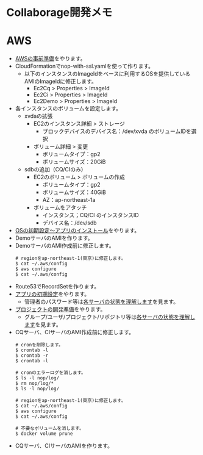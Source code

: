 Collaborage開発メモ
================================================================

# AWS

- [AWSの事前準備](aws.md#事前準備)をやります。
- CloudFormationでnop-with-ssl.yamlを使って作ります。
  - 以下のインスタンスのImageIdをベースに利用するOSを提供しているAMIのImageIdに修正します。
    - Ec2Cq > Properties > ImageId
    - Ec2Ci > Properties > ImageId
    - Ec2Demo > Properties > ImageId
- 各インスタンスのボリュームを設定します。
  - xvdaの拡張
    - EC2のインスタンス詳細 > ストレージ
      - ブロックデバイスのデバイス名：/dev/xvda のボリュームIDを選択
    - ボリューム詳細 > 変更
      - ボリュームタイプ：gp2
      - ボリュームサイズ：20GiB
  - sdbの追加（CQ/CIのみ）
    - EC2のボリューム > ボリュームの作成
      - ボリュームタイプ：gp2
      - ボリュームサイズ：40GiB
      - AZ：ap-northeast-1a
    - ボリュームをアタッチ
      - インスタンス；CQ/CI のインスタンスID
      - デバイス名：/dev/sdb
- [OSの初期設定～アプリのインストール](app.md)をやります。
- DemoサーバのAMIを作ります。
- DemoサーバのAMI作成前に修正します。
  ```
  # regionをap-northeast-1(東京)に修正します。
  $ cat ~/.aws/config
  $ aws configure
  $ cat ~/.aws/config
  ```
- Route53でRecordSetを作ります。
- [アプリの初期設定](init.md)をやります。
  - 管理者のパスワード等は[各サーバの状態を理解します](ami.md#各サーバの状態を理解します)を見ます。
- [プロジェクトの開発準備](dev.md)をやります。
  - グループ/ユーザ/プロジェクト/リポジトリ等は[各サーバの状態を理解します](ami.md#各サーバの状態を理解します)を見ます。
- CQサーバ、CIサーバのAMI作成前に修正します。
  ```
  # cronを削除します。
  $ crontab -l
  $ crontab -r
  $ crontab -l
  
  # cronのエラーログを消します。
  $ ls -l nop/log/
  $ rm nop/log/*
  $ ls -l nop/log/

  # regionをap-northeast-1(東京)に修正します。
  $ cat ~/.aws/config
  $ aws configure
  $ cat ~/.aws/config

  # 不要なボリュームを消します。
  $ docker volume prune
  ```
- CQサーバ、CIサーバのAMIを作ります。
